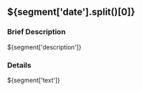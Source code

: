 ## ${segment['date'].split()[0]}

### Brief Description
${segment['description']}

### Details
${segment['text']}

